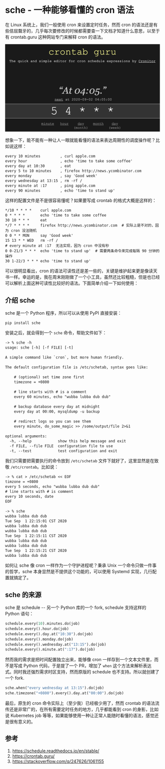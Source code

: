 # sche - 一种能够看懂的 cron 语法

<!--
ID: 0652dcaa-4d96-45b5-aafd-3540981f5549
Status: publish
Date: 2020-09-01T22:30:41
Modified: 2020-09-01T22:30:41
wp_id: 1887
-->

在 Linux 系统上，我们一般使用 cron 来设置定时任务，然而 cron 的语法还是有些佶屈聱牙的，几乎每次要修改的时候都需要查一下文档才知道什么意思，以至于有 crontab.guru 这种网站专门来解释 cron 的语法。

![](./sche_images/crontab.guru.png)

想象一下，能不能有一种让人一眼就能看懂的语法来表达周期性的调度操作呢？比如说这样：

```
every 10 minutes         , curl apple.com
every hour               , echo 'time to take some coffee'
every day at 10:30       , eat
every 5 to 10 minutes    , firefox http://news.ycombinator.com
every monday             , say 'Good week'
every wednesday at 13:15 , rm -rf /
every minute at :17      , ping apple.com
every 90 minutes         , echo 'time to stand up'
```

这样的配置文件是不是很容易懂呢？如果要写成 crontab 的格式大概是这样的：

```
*/10 * * * *    curl apple.com
0 * * * *       echo 'time to take some coffee
30 10 * * *     eat
*/7 * * * *     firefox http://news.ycombinator.com  # 实际上是不对的，因为 cron 没法随机
0 0 * * MON     say 'Good week'
15 13 * * WED   rm -rf /
# every minute at :17  无法实现，因为 cron 中没有秒
0 0-21/3 * * *  echo 'time to stand up'  # 需要两条命令来完成每隔 90 分钟的操作
30 1-22/3 * * * echo 'time to stand up'
```

可以很明显看出，cron 的语法可读性还是差一些的，关键是维护起来更是像读天书一样。幸运的是，我在周末刚刚做了一个小工具，虽然还比较粗糙，但是也已经可以解析上面这种可读性比较好的语法。下面简单介绍一下如何使用：

## 介绍 sche

sche 是一个 Python 程序，所以可以从使用 PyPI 直接安装：

```
pip install sche
```

安装之后，就会得到一个 `sche` 命令，帮助文件如下：

```
-> % sche -h
usage: sche [-h] [-f FILE] [-t]

A simple command like `cron`, but more human friendly.

The default configuration file is /etc/schetab, syntax goes like:

    # (optional) set time zone first
    timezone = +0800

    # line starts with # is a comment
    every 60 minutes, echo "wubba lubba dub dub"

    # backup database every day at midnight
    every day at 00:00, mysqldump -u backup

    # redirect logs so you can see them
    every minute, do_some_magic >> /some/output/file 2>&1

optional arguments:
  -h, --help            show this help message and exit
  -f FILE, --file FILE  configuration file to use
  -t, --test            test configuration and exit
```

我们只需要把需要执行的命令放到 `/etc/schetab` 文件下就好了，这里显然是在致敬 `/etc/crontab`。比如说：

```
-> % cat > /etc/schetab << EOF
timzone = +0800
every 5 seconds, echo "wubba lubba dub dub"
# line starts with # is comment
every 10 seconds, date
EOF

-> % sche
wubba lubba dub dub
Tue Sep  1 22:15:01 CST 2020
wubba lubba dub dub
wubba lubba dub dub
Tue Sep  1 22:15:11 CST 2020
wubba lubba dub dub
wubba lubba dub dub
Tue Sep  1 22:15:21 CST 2020
wubba lubba dub dub
```

如何让 sche 像 cron 一样作为一个守护进程呢？秉承 Unix 一个命令只做一件事的哲学，sche 本身显然是不提供这个功能的，可以使用 Systemd 实现，几行配置就搞定了。

## sche 的来源

sche 是 schedule -- 另一个 Python 库的一个 fork, schedule 支持这样的 Python 语句：

```py
schedule.every(10).minutes.do(job)
schedule.every().hour.do(job)
schedule.every().day.at("10:30").do(job)
schedule.every().monday.do(job)
schedule.every().wednesday.at("13:15").do(job)
schedule.every().minute.at(":17").do(job)
```

然而我的需求是把时间配置独立出来，能够像 cron 一样存到一个文本文件里，而不是写成 Python 代码，于是提了一个 PR，增加了 `when` 这个方法来解析表达式。同时我还强烈需求时区支持，然而原版的 schedule 也不支持。所以就创建了一个 fork.

```py
sche.when("every wednesday at 13:15").do(job)
sche.timezone("+0800").every().day.at("00:00").do(job)
```

最后，原生的 cron 命令实际上（至少我）已经极少用了，然而 crontab 的语法流传还是非常广的，在所有需要定时任务的地方，几乎都能看到 cron 的身影，比如说 Kubernetes job 等等，如果能够使用一种让正常人能随时看懂的语法，感觉还是很有意义的。


## 参考

1. https://schedule.readthedocs.io/en/stable/
2. https://crontab.guru/
3. https://stackoverflow.com/q/247626/1061155

